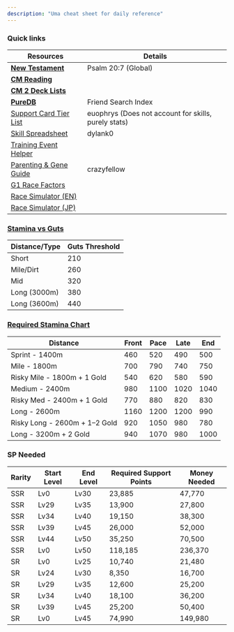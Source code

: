 ```yaml
---
description: "Uma cheat sheet for daily reference"
---
```


### Quick links
| Resources           | Details           |
|----------------|----------------|
| [**New Testament**](https://docs.google.com/document/d/11X2P7pLuh-k9E7PhRiD20nDX22rNWtCpC1S4IMx_8pQ/preview?tab=t.0#heading=h.3nz0tg31fmuc)           | Psalm 20:7 (Global)           |
| [**CM Reading**](https://docs.google.com/document/d/1r3qGruF2GCc_NRW6NYS7gOcQDQMaCJYYD5dWTQdt7yk/edit?tab=t.i6ivksnnyvyy)     |     |
| [**CM 2 Deck Lists**](https://docs.google.com/spreadsheets/d/1grES4GKQUfOLsvQJezDWVYRnouWVchAlRX9ml9gOlTI/edit?gid=2129322328#gid=2129322328)           |         |
| [**PureDB**](https://uma-global.pure-db.com/)           |   Friend Search Index |
| [Support Card Tier List](https://euophrys.github.io/uma-tiers/#/global)      |            euophrys (Does not account for skills, purely stats)             |
| [Skill Spreadsheet](https://docs.google.com/spreadsheets/d/1oB3eTvKqREtJDWJL0q80O_VjBcpOmRl5xE0z5fZKgFY/htmlview?usp=drivesdk)     | dylank0 |
| [Training Event Helper](https://gametora.com/umamusume/training-event-helper)           |            |
| [Parenting & Gene Guide](https://docs.google.com/document/d/1Q3IJKbtkplmuY-PAJMNjYiLtasv0eU0aIBEqp8_C3tg/edit?tab=t.0#heading=h.6i314753fgsv)           |       crazyfellow     |
| [G1 Race Factors](https://gametora.com/umamusume/g1-race-factor-list)           |      |
| [Race Simulator (EN)](https://alpha123.github.io/uma-tools/umalator-global/)|  |
| [Race Simulator (JP)](http://race.wf-calc.net/#/champions-meeting) |   |

### [Stamina vs Guts](https://x.com/ottoh1112/status/1389344141172035585)
| Distance/Type | Guts Threshold |
|---------------|----------------|
| Short         | 210            |
| Mile/Dirt     | 260            |
| Mid           | 320            |
| Long (3000m)  | 380            |
| Long (3600m)  | 440            |

### [Required Stamina Chart](https://docs.google.com/document/d/1EApaW1p6TCJPBd_IHxAen2H9de70wI8cBqjEpes2ibo/edit?tab=t.0#heading=h.ofmlp3zd5lra)
| Distance | Front | Pace | Late | End |
|----------|--------|--------|------|------|
| Sprint - 1400m | 460 | 520 | 490 | 500 |
| Mile - 1800m | 700 | 790 | 740 | 750 |
| Risky Mile - 1800m + 1 Gold | 540 | 620 | 580 | 590 |
| Medium - 2400m | 980 | 1100 | 1020 | 1040 |
| Risky Med - 2400m + 1 Gold | 770 | 880 | 820 | 830 |
| Long - 2600m | 1160 | 1200 | 1200 | 990 |
| Risky Long - 2600m + 1–2 Gold | 920 | 1050 | 980 | 780 |
| Long - 3200m + 2 Gold | 940 | 1070 | 980 | 1000 |

### SP Needed
| Rarity | Start Level | End Level | Required Support Points | Money Needed |
|--------|-------------|-----------|-------------------------|---------------|
| SSR    | Lv0         | Lv30      | 23,885                  | 47,770        |
| SSR    | Lv29        | Lv35      | 13,900                  | 27,800        |
| SSR    | Lv34        | Lv40      | 19,150                  | 38,300        |
| SSR    | Lv39        | Lv45      | 26,000                  | 52,000        |
| SSR    | Lv44        | Lv50      | 35,250                  | 70,500        |
| SSR    | Lv0         | Lv50      | 118,185                 | 236,370       |
| SR     | Lv0         | Lv25      | 10,740                  | 21,480        |
| SR     | Lv24        | Lv30      | 8,350                   | 16,700        |
| SR     | Lv29        | Lv35      | 12,600                  | 25,200        |
| SR     | Lv34        | Lv40      | 18,100                  | 36,200        |
| SR     | Lv39        | Lv45      | 25,200                  | 50,400        |
| SR     | Lv0         | Lv45      | 74,990                  | 149,980       |
